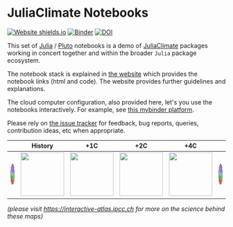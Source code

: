 # JuliaClimate Notebooks

[![Website shields.io](https://img.shields.io/website-up-down-green-red/http/JuliaClimate.github.io/Notebooks)](https://JuliaClimate.github.io/Notebooks/)
[![Binder](https://mybinder.org/badge_logo.svg)](https://mybinder.org/v2/gh/JuliaClimate/Notebooks/HEAD?urlpath=lab)
[![DOI](https://zenodo.org/badge/147266407.svg)](https://zenodo.org/badge/latestdoi/147266407)

This set of  [Julia](https://julialang.org) / [Pluto](https://github.com/fonsp/Pluto.jl/wiki) notebooks is a demo of [JuliaClimate](https://github.com/JuliaClimate/) packages working in concert together and within the broader `Julia` package ecosystem. 

The notebook stack is explained in [the website](https://JuliaClimate.github.io/Notebooks/) which provides the notebook links (html and code). The website provides further guidelines and explanations. 

The cloud computer configuration, also provided here, let's you use the notebooks interactively. For example, see [this mybinder platform](https://mybinder.org/v2/gh/JuliaClimate/Notebooks/HEAD?urlpath=lab).

Please rely on [the issue tracker](https://github.com/JuliaClimate/Notebooks/issues) for feedback, bug reports, queries, contribution ideas, etc when appropriate.

| | History | +1C | +2C | +4C | |
|:-------------------------------------:|:-------------------------------------:|:-------------------------------------:|:-------------------------------------:|:-------------------------------------:|:-------------------------------------:|
| <img src="https://github.com/JuliaClimate/meta/raw/master/docs/juliaclimatelogo.png" width="50" height="50"> | <img src="https://user-images.githubusercontent.com/20276764/143275888-ff02f149-225f-45ac-ae5e-1049e15ab215.png" width="100" height="100"> | <img src="https://user-images.githubusercontent.com/20276764/143275851-c165be3b-ca6e-44ab-bcd0-3598c04f2ab6.png" width="100" height="100"> | <img src="https://user-images.githubusercontent.com/20276764/143279553-41c0a2b7-081f-42f9-b285-c4166b81770e.png" width="100" height="100"> | <img src="https://user-images.githubusercontent.com/20276764/143278660-3dc6dbdf-e037-4de8-a976-d0a5a1b48e14.png" width="100" height="100"> | <img src="https://github.com/JuliaClimate/meta/raw/master/docs/juliaclimatelogo.png" width="50" height="50">

_(please visit <https://interactive-atlas.ipcc.ch> for more on the science behind these maps)_

